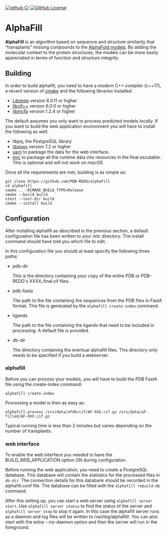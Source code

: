 [![github CI](https://github.com/pdb-redo/alphafill/actions/workflows/cmake-multi-platform.yml/badge.svg)](https://github.com/pdb-redo/alphafill/actions)
[![GitHub License](https://img.shields.io/github/license/pdb-redo/alphafill)](https://github.com/pdb-redo/alphafill/LICENSE)

# AlphaFill

**AlphaFill** is an algorithm based on sequence and structure similarity that “transplants”
missing compounds to the [AlphaFold models](https://alphafold.ebi.ac.uk/). By adding the molecular context to the protein structures, the
models can be more easily appreciated in terms of function and structure integrity.

## Building

In order to build alphafill, you need to have a modern C++ compiler (c++17), a recent version of [cmake](https://cmake.org/) and the following libraries installed:

- [Libzeep](https://github.com/mhekkel/libzeep) version 6.0.11 or higher
- [libcif++](https://github.com/PDB-REDO/libcifpp) version 6.0.0 or higher
- [libmcfp](https://github.com/mhekkel/libmcfp) version 1.2.4 or higher

The default assumes you only want to process predicted models locally. If you want to build the web application environment you will have to install the following as well:

- libpq, the PostgreSQL library
- [libpqxx](http://www.pqxx.org/) version 7.2 or higher
- [yarn](https://yarnpkg.com/) to package the data for the web interface.
- [mrc](https://github.com/mhekkel/mrc) to package all the runtime data into resources in the final excutable. This is optional and will not work on *macOS*.

Once all the requirements are met, building is as simple as:

```console
git clone https://github.com/PDB-REDO/alphafill
cd alphafill
cmake .. -DCMAKE_BUILD_TYPE=Release
cmake --build build
ctest --test-dir build
cmake --install build
```

## Configuration

After installing alphafill as described in the previous section, a default configuration file has been written to your */etc* directory. The install command should have told you which file to edit.

In this configuration file you should at least specify the following three paths:

- pdb-dir

  This is the directory containing your copy of the entire PDB or PDB-REDO's XXXX_final.cif files.

- pdb-fasta

  The path to the file containing the sequences from the PDB files in FastA format. This file is generated by the `alphafill create-index` command.

- ligands

  The path to the file containing the ligands that need to be included in processing. A default file is provided.

- db-dir

  The directory containing the eventual alphafill files. This directory only needs to be specified if you build a webserver.

### alphafill

Before you can process your models, you will have to build the PDB FastA file using the create-index command:

```console
alphafill create-index
```

Processing a model is then as easy as:

```console
alphafill process /srv/data/afdb/cif/AF-XXX.cif.gz /srv/data/af-filled/AF-XXX.cif.gz
```

Typical running time is less than 2 minutes but varies depending on the number of transplants.

### web interface

To enable the web interface you needed to have the BUILD_WEB_APPLICATION option ON during configuration.

Before running the web application, you need to create a PostgreSQL database. This database will contain the statistics for the processed files in `db-dir`. The connection details for this databank should be recorded in the alphafill.conf file. The database can be filled with the `alphafill rebuild-db` command.

After this setting up, you can start a web server using `alphafill server start`. Use `alphafill server status` to find the status of the server and `alphafill server stop` to stop it again. In this case the alphafill server runs as a daemon and log files will be written to /var/log/alphafill/. You can also start with the extra --no-daemon option and then the server will run in the foreground.
